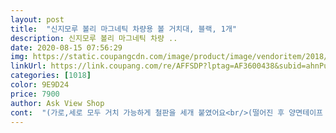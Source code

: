 ```yaml
---
layout: post 
title:  "신지모루 볼리 마그네틱 차량용 볼 거치대, 블랙, 1개" 
description: 신지모루 볼리 마그네틱 차량 ..
date: 2020-08-15 07:56:29 
img: https://static.coupangcdn.com/image/product/image/vendoritem/2018/12/26/3581169595/3d087cf6-b915-4c9e-8e9f-dcbe42e2feb9.jpg 
linkUrl: https://link.coupang.com/re/AFFSDP?lptag=AF3600438&subid=ahnPublicAsk&pageKey=70912340&itemId=236847531&vendorItemId=3581169595&traceid=V0-113-51be94be4c7cde95 
categories: [1018] 
color: 9E9D24 
price: 7900 
author: Ask View Shop 
cont:  "(가로,세로 모두 거치 가능하게 철판을 세개 붙였어요<br/>(떨어진 후 양면테이프 자국이 차에 남을까 엄청 걱정했지만 전혀 남지 않음 /1년정도 사용함)<br/>3M사왔으니... <br/> 다시 붙여보려구요ㅠ<br/>3m양면테입 사서 붙였는데 아주 짱짱히 잘 붙어있습니다<br/>3개월이 흘렀어요<br/><br/><br/><br/>가끔 떨어지긴 하네요 ㅋㅋ (방지턱 쿵쿵 넘으면)<br/>계속 후기 작성할때마다 평점을 깎았는데... <br/><br/>그거 쓰죠 뭐... <br/>  차에 양면테입 하나 넣어놓고 다녀야겠떠요<br/>그럼에도 자석의 힘이나 접착력이 너무 맘에들어 신지모루 제품을 다시 살까 하다가 이 상품을 발견하고 굴곡진 곳에 붙이기에는 볼리가 더 적합해 보여 구매했습니다<br/>그리고 거치대는 전에 썼던 제품보다 확실히 각도 조절하는게 너무 편합니다 굴곡진 곳에 붙였는데 들뜨는 현상 없이 착 달라붙어있어요<br/>근데 앙면테입이 여름에는 잘 떨어졌는데 겨울되니 안떨어져요 ㅋㅋ<br/>근데 이게 진짜 엄청나게 큰 장점이예요<br/>급 날이 더워지고 굴곡있는 곳에 붙여서 그런지 떨어지더라구요.<br/>.<br/><br/>기존에 신지모루 마그네틱 마운트 차량용 거치대를 썼는데<br/>늘어나서 곧 떨어질 것 같아요ㅠㅠㅠ<br/>다른거 사기 돈아깝네요 ㅜ<br/>더 많은 것 같아요!! 이거 사세요!!<br/>더워서 그랬나봐여; ㅎㅎ<br/>두개 주문해서 8인치 태블릿 거치했습니다<br/>마그네틱이 넘나 잘 붙어있고 편한 각도조절 때문에 씁니다요<br/>만족함 아주 간편해요<br/>뭔가 미안하기도 하네요; ㅋㅋㅋ 얘잘못이 아닌것 같은.<br/>.<br/>?<br/>생각해보니.<br/>.<br/> 양면테입으로 인한 불편한점이 평점에 영향을준건뎅<br/>신지모루 마그네틱 마운트 차량용 거치대보다 볼리가 장점이<br/>심지어 케이스안에 카드 한장 넣어놈... <br/> 방지턱에도 끄떡 없어요 ㅎ<br/>아주 만족합니다 첨단 자동차가 된 느낌이에요^^<br/>아직도 젤리케이스 안에 카드 한장 넣고 다니는데요 <br/>여러가지 다 실패하고 젤리케이스를 살까 하다가  마지막 순간접착제로 성공했습니다<br/>역시나... <br/> 사길 정말 잘했어요<br/>음.<br/>.<br/> 양면테입 떨어졌어요... <br/>.<br/> 뭐 전에 구입했던거 있으니까<br/>절대 안떨어짐 떨어질 수가 없음<br/>짱짱하고 좋네요!!<br/>차안이 많이 뜨거워지는 한여름을 넘겼는데 양면테이프가 잘 붙어있네요 짱짱합니다<br/>취소합니다 한여름을 견디지 못하고... <br/> 차에붙인 양면테입... <br/><br/>태블릿 뒷면이 매끄럽지 않아서 철판을 붙이는데 애를 먹었는데<br/>편리를 위해 태블릿은 포기했습니다ㅋ)<br/>편한 각도조절! 이게 제일 맘에 듭니다^<br/>휴대폰에 작은 플레이트 붙이고 겉에 투명젤리 케이스를 씌운상태입니다 젤리케이스가 있음에도 불구하고 너무 잘 붙어있어요<br/>" 
---
```

